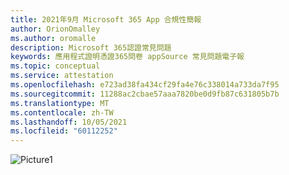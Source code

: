 ```yaml
---
title: 2021年9月 Microsoft 365 App 合規性簡報
author: OrionOmalley
ms.author: oromalle
description: Microsoft 365認證常見問題
keywords: 應用程式證明憑證365問卷 appSource 常見問題電子報
ms.topic: conceptual
ms.service: attestation
ms.openlocfilehash: e723ad38fa434cf29fa4e76c338014a733da7f95
ms.sourcegitcommit: 11288ac2cbae57aaa7820be0d9fb87c631805b7b
ms.translationtype: MT
ms.contentlocale: zh-TW
ms.lasthandoff: 10/05/2021
ms.locfileid: "60112252"
---
```

![Picture1](../media/NewsletterSept2021.jpg)
